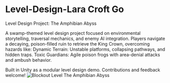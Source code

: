 # Level-Design-Lara Croft Go

Level Design Project: The Amphibian Abyss

A swamp-themed level design project focused on environmental storytelling, traversal mechanics, and enemy AI integration. Players navigate a decaying, poison-filled ruin to retrieve the King Crown, overcoming hazards like:
Dynamic Terrain: Unstable platforms, collapsing pathways, and hidden traps.
Toxic Guardians: Agile poison frogs with area-denial attacks and ambush behavior.

Built in Unity as a modular level design demo. Contributions and feedback welcome!
![Blockout Level The Amphibian Abyss](https://github.com/user-attachments/assets/671ec850-7ad1-47c0-941e-3881b6fb201e)

